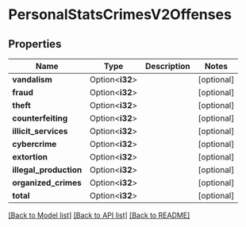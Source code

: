 # PersonalStatsCrimesV2Offenses

## Properties

Name | Type | Description | Notes
------------ | ------------- | ------------- | -------------
**vandalism** | Option<**i32**> |  | [optional]
**fraud** | Option<**i32**> |  | [optional]
**theft** | Option<**i32**> |  | [optional]
**counterfeiting** | Option<**i32**> |  | [optional]
**illicit_services** | Option<**i32**> |  | [optional]
**cybercrime** | Option<**i32**> |  | [optional]
**extortion** | Option<**i32**> |  | [optional]
**illegal_production** | Option<**i32**> |  | [optional]
**organized_crimes** | Option<**i32**> |  | [optional]
**total** | Option<**i32**> |  | [optional]

[[Back to Model list]](../README.md#documentation-for-models) [[Back to API list]](../README.md#documentation-for-api-endpoints) [[Back to README]](../README.md)


